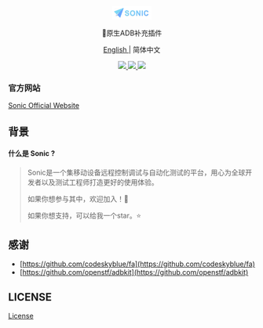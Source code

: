 <p align="center">
  <img width="80px" src="https://raw.githubusercontent.com/SonicCloudOrg/sonic-server/main/logo.png">
</p>
<p align="center">🎉原生ADB补充插件</p>
<p align="center">
  <a href="https://github.com/SonicCloudOrg/sonic-android-supply/blob/main/README.md">  
    English
  </a>
  <span>| 简体中文</span>
</p>
<p align="center">
  <a href="#">  
    <img src="https://img.shields.io/github/v/release/SonicCloudOrg/sonic-android-supply?include_prereleases">
  </a>
  <a href="#">  
    <img src="https://img.shields.io/github/downloads/SonicCloudOrg/sonic-android-supply/total">
  </a>
  <a href="#">  
    <img src="https://img.shields.io/github/go-mod/go-version/SonicCloudOrg/sonic-android-supply">
  </a>
</p>

### 官方网站
[Sonic Official Website](https://sonic-cloud.gitee.io/#/SIB)
## 背景

#### 什么是 Sonic ?

> Sonic是一个集移动设备远程控制调试与自动化测试的平台，用心为全球开发者以及测试工程师打造更好的使用体验。
>
>  如果你想参与其中，欢迎加入！💪
>
> 如果你想支持，可以给我一个star。⭐

## 感谢

- [https://github.com/codeskyblue/fa](https://github.com/codeskyblue/fa)
- [https://github.com/openstf/adbkit](https://github.com/openstf/adbkit)

## LICENSE

[License](LICENSE)
